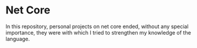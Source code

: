 # Net Core

In this repository, personal projects on net core ended, without any special importance, they were with which I tried to strengthen my knowledge of the language.